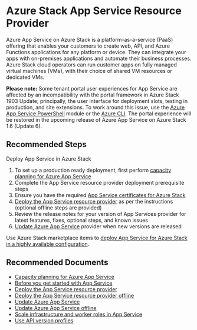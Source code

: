 <properties
    pageTitle="Azure Stack App Service resource provider"
    description="Azure Stack App Service deployment, update and operational issues"
    service="microsoft.azurestack"
    resource="azurestack"
    authors="v-miegge"
    ms.author="alexsmit"
    displayOrder=""
    selfHelpType="generic"
    supportTopicIds="32629190,32629191"
    resourceTags=""
    productPesIds="16226"
    cloudEnvironments="public"
    articleId="38c5358c-c63b-4043-9126-4b0839179085"
/>

# Azure Stack App Service Resource Provider

Azure App Service on Azure Stack is a platform-as-a-service (PaaS) offering that enables your customers to create web, API, and Azure Functions applications for any platform or device. They can integrate your apps with on-premises applications and automate their business processes. Azure Stack cloud operators can run customer apps on fully managed virtual machines (VMs), with their choice of shared VM resources or dedicated VMs.

**Please note:** Some tenant portal user experiences for App Service are affected by an incompatibility with the portal framework in Azure Stack 1903 Update; principally, the user interface for deployment slots, testing in production, and site extensions. To work around this issue, use the [Azure App Service PowerShell](https://docs.microsoft.com/azure/app-service/deploy-staging-slots#automate-with-powershell) module or the [Azure CLI](https://docs.microsoft.com/cli/azure/webapp/deployment/slot?view=azure-cli-latest). The portal experience will be restored in the upcoming release of Azure App Service on Azure Stack 1.6 (Update 6).

## **Recommended Steps**

Deploy App Service in Azure Stack

1. To set up a production ready deployment, first perform [capacity planning for Azure App Service](https://docs.microsoft.com/azure/azure-stack/azure-stack-app-service-capacity-planning)
2. Complete the App Service resource provider deployment prerequisite steps
3. Ensure you have the required [App Service certificates for Azure Stack](https://docs.microsoft.com/azure-stack/operator/azure-stack-app-service-before-you-get-started#certificates-required-for-azure-stack-production-deployment-of-azure-app-service)
4. [Deploy the App Service resource provider](https://docs.microsoft.com/azure/azure-stack/azure-stack-app-service-deploy) as per the instructions (optional offline steps are provided)
5. Review the release notes for your version of App Services provider for latest features, fixes, optional steps, and known issues
6. [Update Azure App Service](https://docs.microsoft.com/azure/azure-stack/azure-stack-app-service-update) provider when new versions are released

Use Azure Stack marketplace items to [deploy App Service for Azure Stack in a highly available configuration](https://docs.microsoft.com/azure-stack/operator/app-service-deploy-ha?view=azs-1908).

## **Recommended Documents**

* [Capacity planning for Azure App Service](https://docs.microsoft.com/azure/azure-stack/azure-stack-app-service-capacity-planning)
* [Before you get started with App Service](https://docs.microsoft.com/azure/azure-stack/azure-stack-app-service-before-you-get-started)
* [Deploy the App Service resource provider](https://docs.microsoft.com/azure/azure-stack/azure-stack-app-service-deploy)
* [Deploy the App Service resource provider offline](https://docs.microsoft.com/azure/azure-stack/azure-stack-app-service-deploy-offline)
* [Update Azure App Service](https://docs.microsoft.com/azure/azure-stack/azure-stack-app-service-update)
* [Update Azure App Service offline](https://docs.microsoft.com/azure/azure-stack/azure-stack-app-service-update-offline)
* [Scale infrastructure and worker roles in App Service](https://docs.microsoft.com/azure-stack/operator/azure-stack-app-service-add-worker-roles)
* [Use API version profiles](https://docs.microsoft.com/en-us/azure-stack/user/azure-stack-version-profiles?view=azs-1910)

